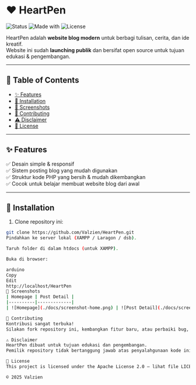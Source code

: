 # ❤️ HeartPen

![Status](https://img.shields.io/badge/status-active-brightgreen?style=for-the-badge)
![Made with](https://img.shields.io/badge/made%20with-PHP-blue?style=for-the-badge)
![License](https://img.shields.io/badge/license-Apache%202.0-orange?style=for-the-badge)

HeartPen adalah **website blog modern** untuk berbagi tulisan, cerita, dan ide kreatif.  
Website ini sudah **launching publik** dan bersifat open source untuk tujuan edukasi & pengembangan.

---

## 📑 Table of Contents
- [✨ Features](#-features)
- [🚀 Installation](#-installation)
- [📸 Screenshots](#-screenshots)
- [🙌 Contributing](#-contributing)
- [⚠️ Disclaimer](#-disclaimer)
- [📜 License](#-license)

---

## ✨ Features
✅ Desain simple & responsif  
✅ Sistem posting blog yang mudah digunakan  
✅ Struktur kode PHP yang bersih & mudah dikembangkan  
✅ Cocok untuk belajar membuat website blog dari awal  

---

## 🚀 Installation

1. Clone repository ini:
```bash
git clone https://github.com/Valzien/HeartPen.git
Pindahkan ke server lokal (XAMPP / Laragon / dsb).

Taruh folder di dalam htdocs (untuk XAMPP).

Buka di browser:

arduino
Copy
Edit
http://localhost/HeartPen
📸 Screenshots
| Homepage | Post Detail |
|----------|-------------|
| ![Homepage](./docs/screenshot-home.png) | ![Post Detail](./docs/screenshot-post.png) |

🙌 Contributing
Kontribusi sangat terbuka!
Silakan fork repository ini, kembangkan fitur baru, atau perbaiki bug, lalu ajukan pull request.

⚠️ Disclaimer
HeartPen dibuat untuk tujuan edukasi dan pengembangan.
Pemilik repository tidak bertanggung jawab atas penyalahgunaan kode ini.

📜 License
This project is licensed under the Apache License 2.0 – lihat file LICENSE untuk detail.

© 2025 Valzien